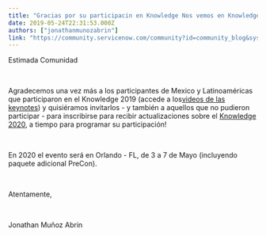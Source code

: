 ```yaml
---
title: "Gracias por su participacin en Knowledge Nos vemos en Knowledge "
date: 2019-05-24T22:31:53.000Z
authors: ["jonathanmunozabrin"]
link: "https://community.servicenow.com/community?id=community_blog&sys_id=8ca1447edbadf3445129a851ca9619da"
---
```

<p>Estimada Comunidad</p>
<p> </p>
<p>Agradecemos una vez más a los participantes de Mexico y Latinoaméricas que participaron en el Knowledge 2019 (accede a los<a href="https://knowledge.servicenow.com/video-library.html" rel="nofollow">videos de las keynotes</a>) y quisiéramos invitarlos - y también a aquellos que no pudieron participar - para inscribirse para recibir actualizaciones sobre el <a href="https://knowledge.servicenow.com/get-updates.html" rel="nofollow">Knowledge 2020</a>, a tiempo para programar su participación!</p>
<p> </p>
<p>En 2020 el evento será en Orlando - FL, de 3 a 7 de Mayo (incluyendo paquete adicional PreCon).</p>
<p> </p>
<p>Atentamente,</p>
<p> </p>
<p>Jonathan Muñoz Abrin</p>